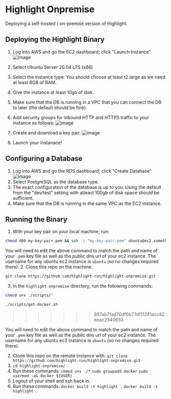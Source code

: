 # Highlight Onpremise

Deploying a self-hosted / on-premise version of Highlight.

## Deploying the Highlight Binary

1. Log into AWS and go the EC2 dashboard; click "Launch Instance"
   ![image](https://user-images.githubusercontent.com/20292680/116501234-8cad4780-a86d-11eb-8a67-d12693bcfac2.png)
2. Select Ubuntu Server 20.04 LTS (x86)
3. Select the instance type. You should choose at least t2.large as we need at least 8GB of RAM.
4. Give the instance at least 10gb of disk.
5. Make sure that the DB is running in a VPC that you can connect the DB to later (the default should be fine).
6. Add security groups for inbound HTTP and HTTPS traffic to your instance as follows:
![image](https://user-images.githubusercontent.com/20292680/116575188-a7aea480-a8cb-11eb-977d-582736c1e592.png)

6. Create and download a key pair.
   ![image](https://user-images.githubusercontent.com/20292680/116502242-41e0ff00-a870-11eb-923b-906e9ae4d22a.png)
7. Launch your instanace!

## Configuring a Database

1. Log into AWS and go the RDS dashboard; click "Create Database"
   ![image](https://user-images.githubusercontent.com/20292680/116501695-b7e46680-a86e-11eb-99c6-1b2b5a30dc3f.png)
2. Select PostgreSQL as the database type.
3. The exact configuration of the database is up to you. Using the default from the "dev/test" setting with atleast 100gb of disk space should be sufficient.
4. Make sure that the DB is running in the same VPC as the EC2 instance.

## Running the Binary

1. With your key pair on your local machine, run:
```bash
chmod 400 my-key-pair.pem && ssh -i "my-key-pair.pem" ubuntu@ec2.something.compute.amazonaws.com
```
You will need to edit the above command to match the path and name of your `.pem` key file as well as the public dns url of your ec2 instance. The username for any ubuntu ec2 instance is `ubuntu` (so no changes required there).
2. Clone this repo on the machine: 
```bash
git clone https://github.com/highlight-run/highlight-onpremise.git
```
3. In the `highlight-onpremise` directory, run the following commands:
```bash
chmod u+x ./scripts/*
```
```bash
./scripts/get-docker.sh
```




>>>>>>> 897ab7fad70df6b77df11241acc82eeac2340653

   You will need to edit the above command to match the path and name of your `.pem` key file as well as the public dns url of your ec2 instance. The username for any ubuntu ec2 instance is `ubuntu` (so no changes required there).

2. Clone this repo on the remote instance with: `git clone https://github.com/highlight-run/highlight-onpremise.git`
3. `cd highlight-onpremise/`
4. Run these commands:
   `chmod u+x ./*`
   `sudo groupadd docker`
   `sudo usermod -aG docker ${USER}`
5. Logout of your shell and ssh back in.
6. Run these commands:
   `docker build -t highlight .`
   `docker build -t highlight .`
